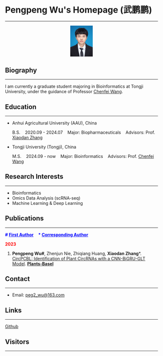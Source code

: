 # Pengpeng Wu's Homepage (武鹏鹏)

---

<div style="text-align: center;">
  <img src="_static/photo.jpg" alt="photo" style="zoom: 10%;">
</div>

## Biography

---

I am currently a graduate student majoring in Bioinformatics at Tongji University, under the guidance of Professor [Chenfei Wang](https://life.tongji.edu.cn/46/27/c12618a149031/page.htm).

## Education

---

- Anhui Agricultural University (AAU), China

  B.S.&nbsp;&nbsp;&nbsp;&nbsp;2020.09 - 2024.07&nbsp;&nbsp;&nbsp;&nbsp;Major: Biopharmaceuticals&nbsp;&nbsp;&nbsp;&nbsp;Advisors: Prof. [Xiaodan Zhang](https://jsxx.ahau.edu.cn/ch/jsxx_show.html?zgh=2004060)

- Tongji University (Tongji), China
  
  M.S.&nbsp;&nbsp;&nbsp;&nbsp;2024.09 - now&nbsp;&nbsp;&nbsp;&nbsp;Major: Bioinformatics&nbsp;&nbsp;&nbsp;&nbsp;Advisors: Prof. [Chenfei Wang](https://life.tongji.edu.cn/46/27/c12618a149031/page.htm)

## Research Interests

---

- Bioinformatics
- Omics Data Analysis (scRNA-seq)
- Machine Learning & Deep Learning

## Publications

---

<b style="color: blue">\# <u>First Author</u></b>&nbsp;&nbsp;&nbsp;&nbsp;<b style="color: blue">\* <u>Corresponding Author</u></b>

<b style="color: red">2023</b>

1. **Pengpeng Wu#**, Zhenjun Nie, Zhiqiang Huang, **Xiaodan Zhang***. [CircPCBL: Identification of Plant CircRNAs with a CNN-BiGRU-GLT Model](https://www.mdpi.com/2223-7747/12/8/1652). **<u>Plants-Basel</u>**

## Contact

---

- Email: peg2_wu@163.com

## Links

---

[Github](https://github.com/Peg-Wu)

## Visitors

---

<div style="text-align: center; display: inline-block; width: 250px;">
  <script type="text/javascript" id="clstr_globe" src="//clustrmaps.com/globe.js?d=cMuCMHUUQdD6uLRw-SJWj0bBsgXle74QRc_UT2MKMdc&w=250"></script>
</div>

